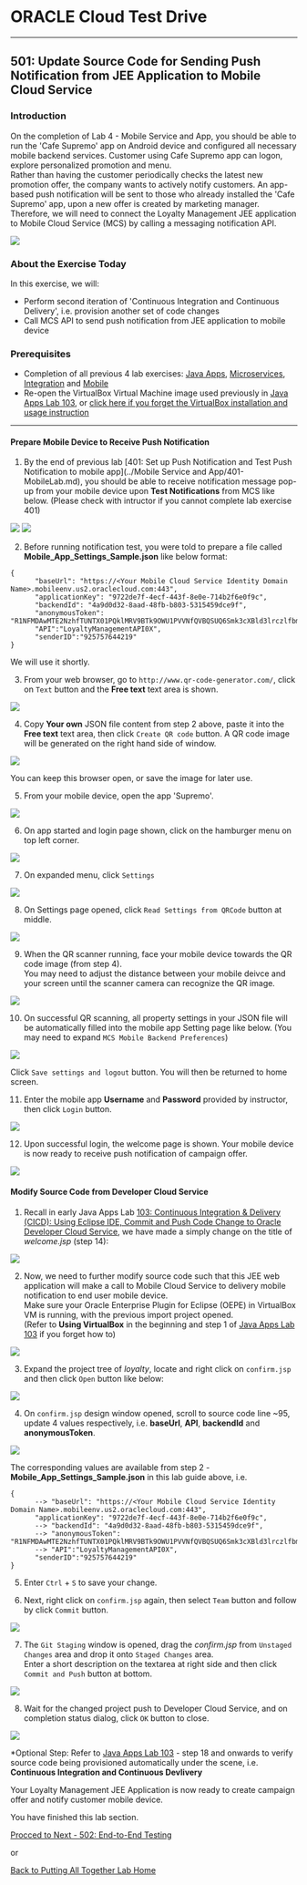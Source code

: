 # ORACLE Cloud Test Drive #
-----
## 501: Update Source Code for Sending Push Notification from JEE Application to Mobile Cloud Service ##

### Introduction ###
On the completion of Lab 4 - Mobile Service and App, you should be able to run the 'Cafe Supremo' app on Android device and configured all necessary mobile backend services. Customer using Cafe Supremo app can logon, explore personalized promotion and menu.  
Rather than having the customer periodically checks the latest new promotion offer, the company wants to actively notify customers. An app-based push notification will be sent to those who already installed the 'Cafe Supremo' app, upon a new offer is created by marketing manager. Therefore, we will need to connect the Loyalty Management JEE application to Mobile Cloud Service (MCS) by calling a messaging notification API.

![](images/501/final.scope.work.png)

### About the Exercise Today ###
In this exercise, we will:
- Perform second iteration of 'Continuous Integration and Continuous Delivery', i.e. provision another set of code changes
- Call MCS API to send push notification from JEE application to mobile device

### Prerequisites ###
+ Completion of all previous 4 lab exercises: [Java Apps](../Java%20Apps/README.md), [Microservices](../Microservices/README.md), [Integration](../Integrations/README.md) and [Mobile](Mobile%20Service%20and%20App/README.md)
+ Re-open the VirtualBox Virtual Machine image used previously in [Java Apps Lab 103](../Java%20Apps/103-JavaAppsLab.md), or [click here if you forget the VirtualBox installation and usage instruction](../Java%20Apps/virtualbox.md)

----

#### Prepare Mobile Device to Receive Push Notification ####

1. By the end of previous lab [401: Set up Push Notification and Test Push Notification to mobile app](../Mobile Service and App/401-MobileLab.md), you should be able to receive notification message pop-up from your mobile device upon **Test Notifications** from MCS like below. (Please check with intructor if you cannot complete lab exercise 401)

![](../common/images/mobile/401-MCS_Notification_Result.png)
![](../common/images/mobile/401-MobileApp_Notification_Result.png)

2. Before running notification test, you were told to prepare a file called **Mobile_App_Settings_Sample.json** like below format:    
```
{
      "baseUrl": "https://<Your Mobile Cloud Service Identity Domain Name>.mobileenv.us2.oraclecloud.com:443",
      "applicationKey": "9722de7f-4ecf-443f-8e0e-714b2f6e0f9c",
      "backendId": "4a9d0d32-8aad-48fb-b803-5315459dce9f",
      "anonymousToken": "R1NFMDAwMTE2NzhfTUNTX01PQklMRV9BTk9OWU1PVVNfQVBQSUQ6Smk3cXBld3lrczlfbmI=",
      "API":"LoyaltyManagementAPI0X",
      "senderID":"925757644219"
}
```
We will use it shortly.

3. From your web browser, go to `http://www.qr-code-generator.com/`, click on `Text` button and the **Free text** text area is shown.

![](images/501/01.qr.site.png)

4. Copy **Your own** JSON file content from step 2 above, paste it into the **Free text** text area, then click `Create QR code` button. A QR code image will be generated on the right hand side of window.

![](images/501/02.qr.result.png)

You can keep this browser open, or save the image for later use.

5. From your mobile device, open the app 'Supremo'.

![](images/501/03.mobile.app.png)

6. On app started and login page shown, click on the hamburger menu on top left corner.

![](images/501/04.mobile.menu.png)

7. On expanded menu, click `Settings`

![](images/501/05.mobile.settings.png)

8. On Settings page opened, click `Read Settings from QRCode` button at middle.

![](images/501/06.mobile.qr.png)

9. When the QR scanner running, face your mobile device towards the QR code image (from step 4).  
You may need to adjust the distance between your mobile deivce and your screen until the scanner camera can recognize the QR image.

![](images/501/07.mobile.cam.png)

10. On successful QR scanning, all property settings in your JSON file will be automatically filled into the mobile app Setting page like below. (You may need to expand `MCS Mobile Backend Preferences`)

![](images/501/08.mobile.qr.result.png)

Click `Save settings and logout` button. You will then be returned to home screen.

11. Enter the mobile app **Username** and **Password** provided by instructor, then click `Login` button.

![](images/501/09.mobile.login.png)

12. Upon successful login, the welcome page is shown. Your mobile device is now ready to receive push notification of campaign offer.

![](images/501/10.mobile.welcome.png)

#### Modify Source Code from Developer Cloud Service ####

1. Recall in early Java Apps Lab [103: Continuous Integration & Delivery (CICD): Using Eclipse IDE, Commit and Push Code Change to Oracle Developer Cloud Service](../Java%20Apps/103-JavaAppsLab.md), we have made a simply change on the title of *welcome.jsp* (step 14):

![](../Java%20Apps/images/103/23.png)

2. Now, we need to further modify source code such that this JEE web application will make a call to Mobile Cloud Service to delivery mobile notification to end user mobile device.  
Make sure your Oracle Enterprise Plugin for Eclipse (OEPE) in VirtualBox VM is running, with the previous import project opened.  
(Refer to **Using VirtualBox** in the beginning and step 1 of [Java Apps Lab 103](../Java%20Apps/103-JavaAppsLab.md) if you forget how to)

![](../Java%20Apps/images/103/09.png)

3. Expand the project tree of *loyalty*, locate and right click on `confirm.jsp` and then click `Open` button like below:

![](images/501/11.java.confirm.png)

4. On `confirm.jsp` design window opened, scroll to source code line ~95, update 4 values respectively, i.e. **baseUrl**, **API**, **backendId** and **anonymousToken**.

![](images/501/12.java.change.png)

The corresponding values are available from step 2 - **Mobile_App_Settings_Sample.json** in this lab guide above, i.e. 
```
{
      --> "baseUrl": "https://<Your Mobile Cloud Service Identity Domain Name>.mobileenv.us2.oraclecloud.com:443",
      "applicationKey": "9722de7f-4ecf-443f-8e0e-714b2f6e0f9c",
      --> "backendId": "4a9d0d32-8aad-48fb-b803-5315459dce9f",
      --> "anonymousToken": "R1NFMDAwMTE2NzhfTUNTX01PQklMRV9BTk9OWU1PVVNfQVBQSUQ6Smk3cXBld3lrczlfbmI=",
      --> "API":"LoyaltyManagementAPI0X",
      "senderID":"925757644219"
}
```
5. Enter `Ctrl` + `S` to save your change.

6. Next, right click on `confirm.jsp` again, then select `Team` button and follow by click `Commit` button.
 
![](images/501/13.java.commit.png)

7. The `Git Staging` window is opened, drag the *confirm.jsp* from `Unstaged Changes` area and drop it onto `Staged Changes` area.  
Enter a short description on the textarea at right side and then click `Commit and Push` button at bottom.

![](images/501/14.java.push.png)

8. Wait for the changed project push to Developer Cloud Service, and on completion status dialog, click `OK` button to close.

![](images/501/15.java.complete.png)

\*Optional Step: Refer to [Java Apps Lab 103](../Java%20Apps/103-JavaAppsLab.md) - step 18 and onwards to verify source code being provisioned automatically under the scene, i.e. **Continuous Integration and Continuous Devlivery**

Your Loyalty Management JEE Application is now ready to create campaign offer and notify customer mobile device.

You have finished this lab section.

[Procced to Next - 502: End-to-End Testing](502-PuttingAllTogetherLab.md)

or

[Back to Putting All Together Lab Home](README.md)
